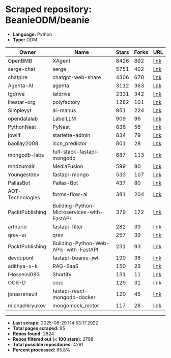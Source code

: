 # Scraped repository: BeanieODM/beanie
* **Language:** Python
* **Type:** ODM

| Owner | Name | Stars | Forks | URL |
|---|---|---|---|---|
| OpenBMB | XAgent | 8426 | 892 | [link](https://github.com/OpenBMB/XAgent) |
| serge-chat | serge | 5751 | 402 | [link](https://github.com/serge-chat/serge) |
| chatpire | chatgpt-web-share | 4306 | 670 | [link](https://github.com/chatpire/chatgpt-web-share) |
| Agenta-AI | agenta | 3112 | 363 | [link](https://github.com/Agenta-AI/agenta) |
| tgdrive | teldrive | 2331 | 342 | [link](https://github.com/tgdrive/teldrive) |
| litestar-org | polyfactory | 1282 | 101 | [link](https://github.com/litestar-org/polyfactory) |
| Simpleyyt | ai-manus | 951 | 224 | [link](https://github.com/Simpleyyt/ai-manus) |
| opendatalab | LabelLLM | 909 | 96 | [link](https://github.com/opendatalab/LabelLLM) |
| PythonNest | PyNest | 836 | 56 | [link](https://github.com/PythonNest/PyNest) |
| jowilf | starlette-admin | 834 | 79 | [link](https://github.com/jowilf/starlette-admin) |
| baoliay2008 | lccn_predictor | 801 | 28 | [link](https://github.com/baoliay2008/lccn_predictor) |
| mongodb-labs | full-stack-fastapi-mongodb | 687 | 113 | [link](https://github.com/mongodb-labs/full-stack-fastapi-mongodb) |
| mhdzumair | MediaFusion | 599 | 80 | [link](https://github.com/mhdzumair/MediaFusion) |
| Youngestdev | fastapi-mongo | 533 | 107 | [link](https://github.com/Youngestdev/fastapi-mongo) |
| PallasBot | Pallas-Bot | 437 | 80 | [link](https://github.com/PallasBot/Pallas-Bot) |
| AOT-Technologies | forms-flow-ai | 381 | 204 | [link](https://github.com/AOT-Technologies/forms-flow-ai) |
| PacktPublishing | Building-Python-Microservices-with-FastAPI | 379 | 172 | [link](https://github.com/PacktPublishing/Building-Python-Microservices-with-FastAPI) |
| arthurio | fastapi-filter | 282 | 39 | [link](https://github.com/arthurio/fastapi-filter) |
| qrev-ai | qrev | 257 | 39 | [link](https://github.com/qrev-ai/qrev) |
| PacktPublishing | Building-Python-Web-APIs-with-FastAPI | 231 | 93 | [link](https://github.com/PacktPublishing/Building-Python-Web-APIs-with-FastAPI) |
| devdupont | fastapi-beanie-jwt | 190 | 36 | [link](https://github.com/devdupont/fastapi-beanie-jwt) |
| adithya-s-k | RAG-SaaS | 150 | 23 | [link](https://github.com/adithya-s-k/RAG-SaaS) |
| IHosseini083 | Shortify | 131 | 11 | [link](https://github.com/IHosseini083/Shortify) |
| OCR-D | core | 129 | 31 | [link](https://github.com/OCR-D/core) |
| jonasrenault | fastapi-react-mongodb-docker | 120 | 45 | [link](https://github.com/jonasrenault/fastapi-react-mongodb-docker) |
| michaelkryukov | mongomock_motor | 117 | 28 | [link](https://github.com/michaelkryukov/mongomock_motor) |

---
* **Last scrape:** 2025-08-29T14:53:17.292Z
* **Total pages scraped:** 95
* **Repos found:** 2824
* **Repos filtered out (< 100 stars):** 2798
* **Total possible repositories:** 4291
* **Percent processed:** 65.8%
